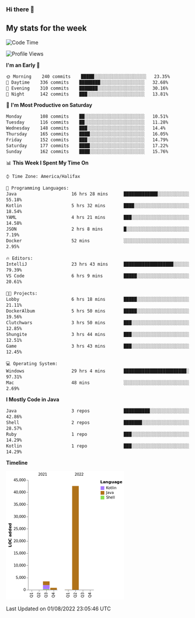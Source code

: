 ### Hi there 👋

## My stats for the week
<!--START_SECTION:waka-->
![Code Time](http://img.shields.io/badge/Code%20Time-356%20hrs%2027%20mins-blue)

![Profile Views](http://img.shields.io/badge/Profile%20Views-0-blue)

**I'm an Early 🐤** 

```text
🌞 Morning    240 commits    █████░░░░░░░░░░░░░░░░░░░░   23.35% 
🌆 Daytime    336 commits    ████████░░░░░░░░░░░░░░░░░   32.68% 
🌃 Evening    310 commits    ███████░░░░░░░░░░░░░░░░░░   30.16% 
🌙 Night      142 commits    ███░░░░░░░░░░░░░░░░░░░░░░   13.81%

```
📅 **I'm Most Productive on Saturday** 

```text
Monday       108 commits    ██░░░░░░░░░░░░░░░░░░░░░░░   10.51% 
Tuesday      116 commits    ██░░░░░░░░░░░░░░░░░░░░░░░   11.28% 
Wednesday    148 commits    ███░░░░░░░░░░░░░░░░░░░░░░   14.4% 
Thursday     165 commits    ████░░░░░░░░░░░░░░░░░░░░░   16.05% 
Friday       152 commits    ███░░░░░░░░░░░░░░░░░░░░░░   14.79% 
Saturday     177 commits    ████░░░░░░░░░░░░░░░░░░░░░   17.22% 
Sunday       162 commits    ████░░░░░░░░░░░░░░░░░░░░░   15.76%

```


📊 **This Week I Spent My Time On** 

```text
⌚︎ Time Zone: America/Halifax

💬 Programming Languages: 
Java                     16 hrs 28 mins      █████████████░░░░░░░░░░░░   55.18% 
Kotlin                   5 hrs 32 mins       ████░░░░░░░░░░░░░░░░░░░░░   18.54% 
YAML                     4 hrs 21 mins       ███░░░░░░░░░░░░░░░░░░░░░░   14.58% 
JSON                     2 hrs 8 mins        █░░░░░░░░░░░░░░░░░░░░░░░░   7.19% 
Docker                   52 mins             ░░░░░░░░░░░░░░░░░░░░░░░░░   2.95%

🔥 Editors: 
IntelliJ                 23 hrs 43 mins      ███████████████████░░░░░░   79.39% 
VS Code                  6 hrs 9 mins        █████░░░░░░░░░░░░░░░░░░░░   20.61%

🐱‍💻 Projects: 
Lobby                    6 hrs 18 mins       █████░░░░░░░░░░░░░░░░░░░░   21.11% 
DockerAlbum              5 hrs 50 mins       █████░░░░░░░░░░░░░░░░░░░░   19.56% 
Clutchwars               3 hrs 50 mins       ███░░░░░░░░░░░░░░░░░░░░░░   12.85% 
Shungite                 3 hrs 44 mins       ███░░░░░░░░░░░░░░░░░░░░░░   12.51% 
Game                     3 hrs 43 mins       ███░░░░░░░░░░░░░░░░░░░░░░   12.45%

💻 Operating System: 
Windows                  29 hrs 4 mins       ████████████████████████░   97.31% 
Mac                      48 mins             ░░░░░░░░░░░░░░░░░░░░░░░░░   2.69%

```

**I Mostly Code in Java** 

```text
Java                     3 repos             ██████████░░░░░░░░░░░░░░░   42.86% 
Shell                    2 repos             ███████░░░░░░░░░░░░░░░░░░   28.57% 
Ruby                     1 repo              ███░░░░░░░░░░░░░░░░░░░░░░   14.29% 
Kotlin                   1 repo              ███░░░░░░░░░░░░░░░░░░░░░░   14.29%

```


**Timeline**

![Chart not found](https://raw.githubusercontent.com/lyndseyy/lyndseyy/main/charts/bar_graph.png) 


 Last Updated on 01/08/2022 23:05:46 UTC
<!--END_SECTION:waka-->